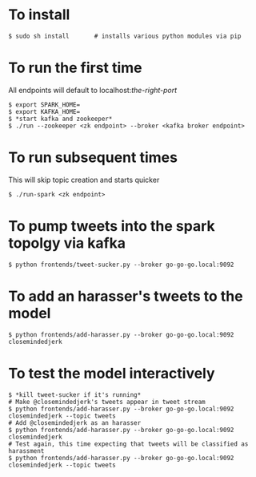# To install

    $ sudo sh install		# installs various python modules via pip

# To run the first time

All endpoints will default to localhost:*the-right-port*

    $ export SPARK_HOME=
    $ export KAFKA_HOME=
    $ *start kafka and zookeeper*
    $ ./run --zookeeper <zk endpoint> --broker <kafka broker endpoint>

# To run subsequent times

This will skip topic creation and starts quicker

    $ ./run-spark <zk endpoint>

# To pump tweets into the spark topolgy via kafka

    $ python frontends/tweet-sucker.py --broker go-go-go.local:9092

# To add an harasser's tweets to the model

    $ python frontends/add-harasser.py --broker go-go-go.local:9092 closemindedjerk

# To test the model interactively

    $ *kill tweet-sucker if it's running*
    # Make @closemindedjerk's tweets appear in tweet stream
    $ python frontends/add-harasser.py --broker go-go-go.local:9092 closemindedjerk --topic tweets
    # Add @closemindedjerk as an harasser
    $ python frontends/add-harasser.py --broker go-go-go.local:9092 closemindedjerk
    # Test again, this time expecting that tweets will be classified as harassment
    $ python frontends/add-harasser.py --broker go-go-go.local:9092 closemindedjerk --topic tweets
